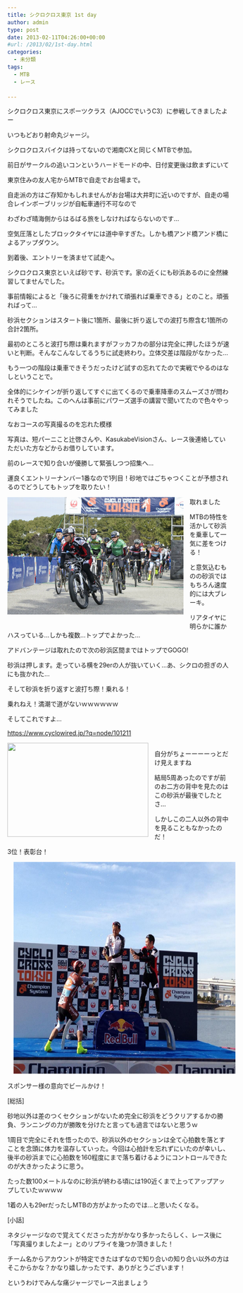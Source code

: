 ```yaml
---
title: シクロクロス東京 1st day
author: admin
type: post
date: 2013-02-11T04:26:00+00:00
#url: /2013/02/1st-day.html
categories:
  - 未分類
tags:
  - MTB
  - レース

---
```

シクロクロス東京にスポーツクラス（AJOCCでいうC3）に参戦してきましたよー

いつもどおり射命丸ジャージ。

シクロクロスバイクは持ってないので湘南CXと同じくMTBで参加。

前日がサークルの追いコンというハードモードの中、日付変更後は飲まずにいて

東京住みの友人宅からMTBで自走でお台場まで。

自走派の方はご存知かもしれませんがお台場は大井町に近いのですが、自走の場合レインボーブリッジが自転車通行不可なので

わざわざ晴海側からはるばる旅をしなければならないのです…

空気圧落としたブロックタイヤには道中辛すぎた。しかも橋アンド橋アンド橋によるアップダウン。

到着後、エントリーを済ませて試走へ。

シクロクロス東京といえば砂です、砂浜です。家の近くにも砂浜あるのに全然練習してませんでした。

事前情報によると「後ろに荷重をかけれて頑張れば乗車できる」とのこと。頑張ればって…

砂浜セクションはスタート後に1箇所、最後に折り返しでの波打ち際含む1箇所の合計2箇所。

最初のところと波打ち際は乗れますがフッカフカの部分は完全に押したほうが速いと判断。そんなこんなしてるうちに試走終わり。立体交差は階段がなかった…

もう一つの階段は乗車できそうだったけど試すの忘れてたので実戦でやるのはなしということで。

全体的にシケインが折り返してすぐに出てくるので乗車降車のスムーズさが問われそうでしたね。このへんは事前にパワーズ選手の講習で聞いてたので色々やってみました

なおコースの写真撮るのを忘れた模様

写真は、短パーニこと辻啓さんや、KasukabeVisionさん、レース後連絡していただいた方などからお借りしています。

前のレースで知り合いが優勝して緊張しつつ招集へ…

運良くエントリーナンバー1番なので1列目！砂地ではごちゃつくことが予想されるのでどうしてもトップを取りたい！

<div class="separator" style="clear: both; text-align: center;">
  <a href="BCqde5WCQAA5mtd.jpg" imageanchor="1" style="clear: left; float: left; margin-bottom: 1em; margin-right: 1em;"><img border="0" src="./BCqde5WCQAA5mtd.jpg" height="266" width="400" /></a>
</div>

取れました

MTBの特性を活かして砂浜を乗車して一気に差をつける！

と意気込むものの砂浜ではもちろん速度的には大ブレーキ。

リアタイヤに明らかに誰かハスっている…しかも複数…トップでよかった…

アドバンテージは取れたので次の砂浜区間まではトップでGOGO!

砂浜は押します。走っている横を29erの人が抜いていく…あ、シクロの担ぎの人にも抜かれた…

そして砂浜を折り返すと波打ち際！乗れる！

乗れねえ！満潮で道がないｗｗｗｗｗｗ

そしてこれですよ…

<https://www.cyclowired.jp/?q=node/101211>

<div class="separator" style="clear: both; text-align: center;">
  <a href="https://www.cyclowired.jp/sites/default/files/images/2013/02/09/CXTOKYO201301CW16.jpg" imageanchor="1" style="clear: left; float: left; margin-bottom: 1em; margin-right: 1em;"><img border="0" src="https://www.cyclowired.jp/sites/default/files/images/2013/02/09/CXTOKYO201301CW16.jpg" height="213" width="320" /></a>
</div>

自分がちょーーーーっとだけ見えますね

結局5周あったのですが前のお二方の背中を見たのはこの砂浜が最後でしたとさ…

しかしこの二人以外の背中を見ることもなかったのだ！

3位！表彰台！



<div class="separator" style="clear: both; text-align: center;">
  <a href="858634_464707580251196_801901482_o.jpg" imageanchor="1" style="margin-left: 1em; margin-right: 1em;"><img border="0" src="./858634_464707580251196_801901482_o.jpg" height="480" width="640" /></a>
</div>

スポンサー様の意向でビールかけ！

[総括]

砂地以外は差のつくセクションがないため完全に砂浜をどうクリアするかの勝負、ランニングの力が勝敗を分けたと言っても過言ではないと思うｗ

1周目で完全にそれを悟ったので、砂浜以外のセクションは全て心拍数を落とすことを念頭に体力を温存していった。今回は心拍計を忘れずにいたのが幸いし、後半の砂浜までに心拍数を160程度にまで落ち着けるようにコントロールできたのが大きかったように思う。

たった数100メートルなのに砂浜が終わる頃には190近くまで上ってアップアップしていたｗｗｗｗ

1着の人も29erだったしMTBの方がよかったのでは…と思いたくなる。

[小話]

ネタジャージなので覚えてくださった方がかなり多かったらしく、レース後に「写真撮りましたよー」とのリプライを幾つか頂きました！

チーム名からアカウントが特定できたはずなので知り合いの知り合い以外の方はそこからかな？かなり嬉しかったです、ありがとうございます！

というわけでみんな痛ジャージでレース出ましょう
